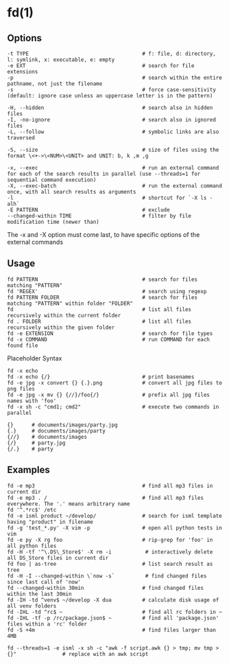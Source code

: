 # fd(1)

## Options

    -t TYPE                                     # f: file, d: directory, l: symlink, x: executable, e: empty
    -e EXT                                      # search for file extensions
    -p                                          # search within the entire pathname, not just the filename
    -s                                          # force case-sensitivity (default: ignore case unless an uppercase letter is in the pattern)

    -H, --hidden                                # search also in hidden files
    -I, -no-ignore                              # search also in ignored files
    -L, --follow                                # symbolic links are also traversed

    -S, --size                                  # size of files using the format \<+->\<NUM>\<UNIT> and UNIT: b, k ,m ,g

    -x, --exec                                  # run an external command for each of the search results in parallel (use --threads=1 for sequential command execution)
    -X, --exec-batch                            # run the external command once, with all search results as arguments
    -l                                          # shortcut for `-X ls -alh`
    -E PATTERN                                  # exclude
    --changed-within TIME                       # filter by file modification time (newer than)

  The -x and -X option must come last, to have specific options of the external commands

## Usage

    fd PATTERN                                  # search for files matching "PATTERN"
    fd 'REGEX'                                  # search using regexp
    fd PATTERN FOLDER                           # search for files matching "PATTERN" within folder "FOLDER" 
    fd                                          # list all files recursively within the current folder
    fd . FOLDER                                 # list all files recursively within the given folder
    fd -e EXTENSION                             # search for file types
    fd -x COMMAND                               # run COMMAND for each found file

  Placeholder Syntax

    fd -x echo
    fd -x echo {/}                              # print basenames
    fd -e jpg -x convert {} {.}.png             # convert all jpg files to png files
    fd -e jpg -x mv {} {//}/foo{/}              # prefix all jpg files names with 'foo'
    fd -x sh -c "cmd1; cmd2"                    # execute two commands in parallel

    {}      # documents/images/party.jpg
    {.}     # documents/images/party
    {//}    # documents/images
    {/}     # party.jpg
    {/.}    # party
 
## Examples

    fd -e mp3                                   # find all mp3 files in current dir
    fd -e mp3 . /                               # find all mp3 files everywhere. The '.' means arbitrary name
    fd '^.*rc$' /etc
    fd -e isml product ~/develop/               # search for isml template having "product" in filename
    fd -g 'test_*.py' -X vim -p                 # open all python tests in vim
    fd -e py -X rg foo                          # rip-grep for 'foo' in all python files
    fd -H -tf '^\.DS\_Store$' -X rm -i           # interactively delete all DS_Store files in current dir
    fd foo | as-tree                            # list search result as tree
    fd -H -I --changed-within \`now -s`          # find changed files since last call of 'now'
    fd --changed-within 30min                   # find changed files within the last 30min
    fd -IH -td ^venv$ ~/develop -X dua          # calculate disk usage of all venv folders
    fd -IHL -td ^rc$ ~                          # find all rc folders in ~
    fd -IHL -tf -p /rc/package.json$ ~          # find all 'package.json' files within a 'rc' folder
    fd -S +4m                                   # find files larger than 4MB
    
    fd --threads=1 -e isml -x sh -c "awk -f script.awk {} > tmp; mv tmp > {}"               # replace with an awk script

